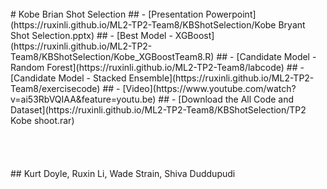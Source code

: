 <br/>
# Kobe Brian Shot Selection
## - [Presentation Powerpoint](https://ruxinli.github.io/ML2-TP2-Team8/KBShotSelection/Kobe Bryant Shot Selection.pptx)
## - [Best Model - XGBoost](https://ruxinli.github.io/ML2-TP2-Team8/KBShotSelection/Kobe_XGBoostTeam8.R)
## - [Candidate Model - Random Forest](https://ruxinli.github.io/ML2-TP2-Team8/labcode)
## - [Candidate Model - Stacked Ensemble](https://ruxinli.github.io/ML2-TP2-Team8/exercisecode)
## - [Video](https://www.youtube.com/watch?v=ai53RbVQIAA&feature=youtu.be)
## - [Download the All Code and Dataset](https://ruxinli.github.io/ML2-TP2-Team8/KBShotSelection/TP2 Kobe shoot.rar)
<br/>
<br/>
<br/>
<br/>
<br/>
## Kurt Doyle, Ruxin Li, Wade Strain, Shiva Duddupudi

